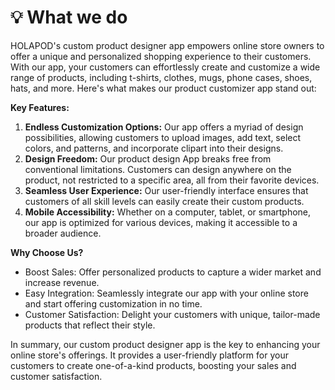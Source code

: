 # 💡 What we do

HOLAPOD's custom product designer app empowers online store owners to offer a unique and personalized shopping experience to their customers. With our app, your customers can effortlessly create and customize a wide range of products, including t-shirts, clothes, mugs, phone cases, shoes, hats, and more. Here's what makes our product customizer app stand out:

**Key Features:**

1. **Endless Customization Options:** Our app offers a myriad of design possibilities, allowing customers to upload images, add text, select colors, and patterns, and incorporate clipart into their designs.
2. **Design Freedom:** Our product design App breaks free from conventional limitations. Customers can design anywhere on the product, not restricted to a specific area, all from their favorite devices.
3. **Seamless User Experience:** Our user-friendly interface ensures that customers of all skill levels can easily create their custom products.
4. **Mobile Accessibility:** Whether on a computer, tablet, or smartphone, our app is optimized for various devices, making it accessible to a broader audience.



**Why Choose Us?**

* Boost Sales: Offer personalized products to capture a wider market and increase revenue.
* Easy Integration: Seamlessly integrate our app with your online store and start offering customization in no time.
* Customer Satisfaction: Delight your customers with unique, tailor-made products that reflect their style.

In summary, our custom product designer app is the key to enhancing your online store's offerings. It provides a user-friendly platform for your customers to create one-of-a-kind products, boosting your sales and customer satisfaction.
